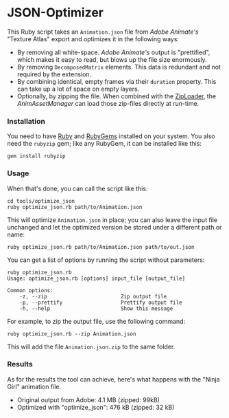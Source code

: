 # JSON-Optimizer

This Ruby script takes an `Animation.json` file from _Adobe Animate's_ "Texture Atlas" export and optimizes it in the following ways:

* By removing all white-space. _Adobe Animate's_ output is "prettified", which makes it easy to read, but blows up the file size enormously.
* By removing `DecomposedMatrix` elements. This data is redundant and not required by the extension.
* By combining identical, empty frames via their `duration` property. This can take up a lot of space on empty layers.
* Optionally, by zipping the file. When combined with the [ZipLoader](https://wiki.starling-framework.org/extensions/zipped-assets), the _AnimAssetManager_ can load those zip-files directly at run-time.

### Installation

You need to have [Ruby](https://www.ruby-lang.org) and [RubyGems](https://rubygems.org) installed on your system. You also need the `rubyzip` gem; like any RubyGem, it can be installed like this:

    gem install rubyzip

### Usage

When that's done, you can call the script like this:

    cd tools/optimize_json
    ruby optimize_json.rb path/to/Animation.json

This will optimize `Animation.json` in place; you can also leave the input file unchanged and let the optimized version be stored under a different path or name:

    ruby optimize_json.rb path/to/Animation.json path/to/out.json

You can get a list of options by running the script without parameters:

```
ruby optimize_json.rb
Usage: optimize_json.rb [options] input_file [output_file]

Common options:
    -z, --zip                        Zip output file
    -p, --prettify                   Prettify output file
    -h, --help                       Show this message
```

For example, to zip the output file, use the following command:

    ruby optimize_json.rb --zip Animation.json

This will add the file `Animation.json.zip` to the same folder.

### Results

As for the results the tool can achieve, here's what happens with the "Ninja Girl" animation file.

- Original output from Adobe: 4.1 MB (zipped: 99kB)
- Optimized with "optimize_json": 476 kB (zipped: 32 kB)
